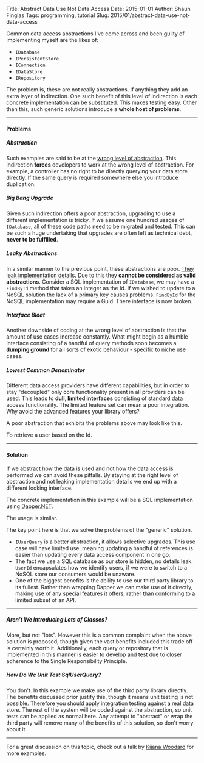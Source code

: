 Title: Abstract Data Use Not Data Access
Date: 2015-01-01
Author: Shaun Finglas
Tags: programming, tutorial
Slug: 2015/01/abstract-data-use-not-data-access

Common data access abstractions I've come across and been guilty of
implementing myself are the likes of:

-   `IDatabase`
-   `IPersistentStore`
-   `IConnection`
-   `IDataStore`
-   `IRepository`

The problem is, these are not really abstractions. If anything they add
an extra layer of indirection. One such benefit of this level of
indirection is each concrete implementation can be substituted. This
makes testing easy. Other than this, such generic solutions introduce a
**whole host of problems**.

------------------------------------------------------------------------

#### Problems

##### Abstraction

Such examples are said to be at the [wrong level of
abstraction](http://blog.codinghorror.com/the-wrong-level-of-abstraction/).
This indirection **forces** developers to work at the wrong level of
abstraction. For example, a controller has no right to be directly
querying your data store directly. If the same query is required
somewhere else you introduce duplication.

##### Big Bang Upgrade

Given such indirection offers a poor abstraction, upgrading to use a
different implementation is tricky. If we assume one hundred usages of
`IDatabase`, all of these code paths need to be migrated and tested.
This can be such a huge undertaking that upgrades are often left as
technical debt, **never to be fulfilled**.

##### Leaky Abstractions

In a similar manner to the previous point, these abstractions are poor.
[They leak implementation
details](http://www.joelonsoftware.com/Articles/LeakyAbstractions.html).
Due to this they **cannot be considered as valid abstractions**.
Consider a SQL implementation of `IDatabase`, we may have a `FindById`
method that takes an integer as the Id. If we wished to update to a
NoSQL solution the lack of a primary key causes problems. `FindById` for
the NoSQL implementation may require a Guid. There interface is now
broken.

##### Interface Bloat

Another downside of coding at the wrong level of abstraction is that the
amount of use cases increase constantly. What might begin as a humble
interface consisting of a handful of query methods soon becomes a
**dumping ground** for all sorts of exotic behaviour - specific to niche
use cases.

##### Lowest Common Denominator

Different data access providers have different capabilities, but in
order to stay "decoupled" only core functionality present in all
providers can be used. This leads to **dull, limited interfaces**
consisting of standard data access functionality. The limited feature
set can mean a poor integration. Why avoid the advanced features your
library offers?

A poor abstraction that exhibits the problems above may look like this.

<script src="https://gist.github.com/Finglas/2ad697bce48b01a17a8f.js"></script>
To retrieve a user based on the Id.

<script src="https://gist.github.com/Finglas/320fa71003931d994099.js"></script>

------------------------------------------------------------------------

#### Solution

If we abstract how the data is used and not how the data access is
performed we can avoid these pitfalls. By staying at the right level of
abstraction and not leaking implementation details we end up with a
different looking interface.

<script src="https://gist.github.com/Finglas/a8183a4b9accc5fb4862.js"></script>
The concrete implementation in this example will be a SQL implementation
using [Dapper.NET](https://github.com/StackExchange/dapper-dot-net).

<script src="https://gist.github.com/Finglas/c36fd801f48bb8e6588c.js"></script>
The usage is similar.

<script src="https://gist.github.com/Finglas/cec4daf23ef4aea11a96.js"></script>
The key point here is that we solve the problems of the "generic"
solution.

-   `IUserQuery` is a better abstraction, it allows selective upgrades.
    This use case will have limited use, meaning updating a handful of
    references is easier than updating every data access component in
    one go.
-   The fact we use a SQL database as our store is hidden, no details
    leak. `UserId` encapsulates how we identify users, if we were to
    switch to a NoSQL store our consumers would be unaware.
-   One of the biggest benefits is the ability to use our third party
    library to its fullest. Rather than wrapping Dapper we can make use
    of it directly, making use of any special features it offers, rather
    than conforming to a limited subset of an API.

------------------------------------------------------------------------

##### Aren't We Introducing Lots of Classes?

More, but not "lots". However this is a common complaint when the above
solution is proposed, though given the vast benefits included this trade
off is certainly worth it. Additionally, each query or repository that
is implemented in this manner is easier to develop and test due to
closer adherence to the Single Responsibility Principle.

##### How Do We Unit Test SqlUserQuery?

You don't. In this example we make use of the third party library
directly. The benefits discussed prior justify this, though it means
unit testing is not possible. Therefore you should apply integration
testing against a real data store. The rest of the system will be coded
against the abstraction, so unit tests can be applied as normal here.
Any attempt to "abstract" or wrap the third party will remove many of
the benefits of this solution, so don't worry about it.

------------------------------------------------------------------------

For a great discussion on this topic, check out a talk by [Kijana
Woodard](http://ayende.com/blog/166594/ravendb-conf-videos-abstracting-ravendb-dont-do-it)
for more examples.